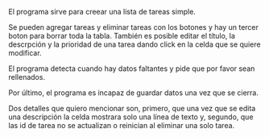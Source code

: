 El programa sirve para creear una lista de tareas simple.

Se pueden agregar tareas y eliminar tareas con los botones y hay un tercer boton para borrar toda la tabla. También
es posible editar el título, la descrpción y la prioridad de una tarea dando click en la celda que se quiere modificar.

El programa detecta cuando hay datos faltantes y pide que por favor sean rellenados.

Por último, el programa es incapaz de guardar datos una vez que se cierra.

Dos detalles que quiero mencionar son, primero, que una vez que se edita una descripción la celda mostrara solo una línea
de texto y, segundo, que las id de tarea no se actualizan o reinician al eliminar una solo tarea. 
